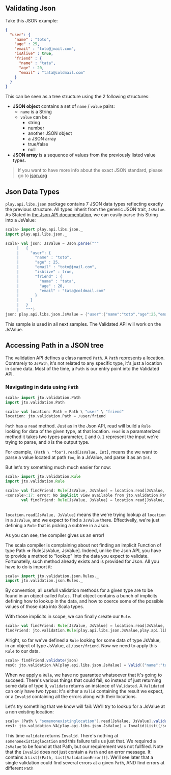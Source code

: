 ## Validating Json

Take this JSON example:

```json
{
  "user": {
    "name" : "toto",
    "age" : 25,
    "email" : "toto@jmail.com",
    "isAlive" : true,
    "friend" : {
  	  "name" : "tata",
  	  "age" : 20,
  	  "email" : "tata@coldmail.com"
    }
  }
}
```

This can be seen as a tree structure using the 2 following structures:

- **JSON object** contains a set of `name` / `value` pairs:
    - `name` is a String
    - `value` can be :
        - string
        - number
        - another JSON object
        - a JSON array
        - true/false
        - null
- **JSON array** is a sequence of values from the previously listed value types.

> If you want to have more info about the exact JSON standard, please go to [json.org](http://json.org/)

## Json Data Types

`play.api.libs.json` package contains 7 JSON data types reflecting exactly the previous structure.
All types inherit from the generic JSON trait, ```JsValue```. As Stated in [the Json API documentation](https://www.playframework.com/documentation/2.3.x/ScalaJson), we can easily parse this String into a JsValue:

```scala
scala> import play.api.libs.json._
import play.api.libs.json._

scala> val json: JsValue = Json.parse("""
     |   {
     |     "user": {
     |       "name" : "toto",
     |       "age" : 25,
     |       "email" : "toto@jmail.com",
     |       "isAlive" : true,
     |       "friend" : {
     |         "name" : "tata",
     |         "age" : 20,
     |         "email" : "tata@coldmail.com"
     |       }
     |     }
     |   }
     |   """)
json: play.api.libs.json.JsValue = {"user":{"name":"toto","age":25,"email":"toto@jmail.com","isAlive":true,"friend":{"name":"tata","age":20,"email":"tata@coldmail.com"}}}
```

This sample is used in all next samples.
The Validated API will work on the JsValue.

## Accessing Path in a JSON tree

The validation API defines a class named `Path`. A `Path` represents a location. Contrarely to `JsPath`, it's not related to any specific type, it's just a location in some data. Most of the time, a `Path` is our entry point into the Validated API.

### Navigating in data using `Path`

```scala
scala> import jto.validation.Path
import jto.validation.Path

scala> val location: Path = Path \ "user" \ "friend"
location: jto.validation.Path = /user/friend
```

`Path` has a `read` method. Just as in the Json API, read will build a `Rule` looking for data of the given type, at that location.
`read` is a paramaterized method it takes two types parameter, `I` and `O`. `I` represent the input we're trying to parse, and `O` is the output type.

For example, `(Path \ "foo").read[JsValue, Int]`, means the we want to parse a value located at path `foo`, in a JsValue, and parse it as an `Int`.

But let's try something much much easier for now:

```scala
scala> import jto.validation.Rule
import jto.validation.Rule

scala> val findFriend: Rule[JsValue, JsValue] = location.read[JsValue, JsValue]
<console>:17: error: No implicit view available from jto.validation.Path => jto.validation.RuleLike[play.api.libs.json.JsValue,play.api.libs.json.JsValue].
       val findFriend: Rule[JsValue, JsValue] = location.read[JsValue, JsValue]
                                                             ^
```

`location.read[JsValue, JsValue]` means the we're trying lookup at `location` in a `JsValue`, and we expect to find a `JsValue` there. Effectivelly, we're just defining a `Rule` that is picking a subtree in a Json.

As you can see, the compiler gives us an error!

The scala compiler is complaining about not finding an implicit Function of type Path => Rule[JsValue, JsValue]. Indeed, unlike the Json API, you have to provide a method to "lookup" into the data you expect to validate. Fortunatelly, such method already exists and is provided for Json. All you have to do is import it:

```scala
scala> import jto.validation.json.Rules._
import jto.validation.json.Rules._
```

By convention, all usefull validation methods for a given type are to be found in an object called `Rules`. That object contains a bunch of implicits defining how to lookup in the data, and how to coerce some of the possible values of those data into Scala types.

With those implicits in scope, we can finally create our `Rule`.

```scala
scala> val findFriend: Rule[JsValue, JsValue] = location.read[JsValue, JsValue]
findFriend: jto.validation.Rule[play.api.libs.json.JsValue,play.api.libs.json.JsValue] = jto.validation.Rule$$anon$2@3fa0394
```

Alright, so far we've defined a `Rule` looking for some data of type JsValue, in an object of type JsValue, at `/user/friend`.
Now we need to apply this `Rule` to our data.

```scala
scala> findFriend.validate(json)
res0: jto.validation.VA[play.api.libs.json.JsValue] = Valid({"name":"tata","age":20,"email":"tata@coldmail.com"})
```

When we apply a `Rule`, we have no guarantee whatsoever that it's going to succeed. There's various things that could fail, so instead of just returning some data of type `O`, `validate` returns an instance of `Validated`.
A `Validated` can only have two types: It's either a `Valid` containing the result we expect, or a `Invalid` containing all the errors along with their locations.

Let's try something that we know will fail: We'll try to lookup for a JsValue at a non existing location:

```scala
scala> (Path \ "somenonexistinglocation").read[JsValue, JsValue].validate(json)
res1: jto.validation.VA[play.api.libs.json.JsValue] = Invalid(List((/somenonexistinglocation,List(ValidationError(List(error.required),WrappedArray())))))
```

This time `validate` returns `Invalid`. There's nothing at `somenonexistinglocation` and this failure tells us just that. We required a `JsValue` to be found at that Path, but our requirement was not fullfiled. Note that the `Invalid` does not just contain a `Path` and an error message. It contains a `List[(Path, List[ValidationError])]`. We'll see later that a  single validation could find several errors at a given `Path`, AND find errors at different `Path`
